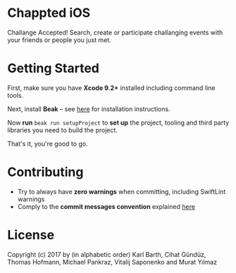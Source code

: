# Chappted iOS

Challange Accepted! Search, create or participate challanging events with your friends or people you just met.

# Getting Started

First, make sure you have **Xcode 9.2+** installed including command line tools.

Next, install **Beak** – see [here](https://github.com/yonaskolb/Beak#installing) for installation instructions.

Now **run** `beak run setupProject` to **set up** the project, tooling and third party libraries you need to build the project.

That's it, you're good to go.

# Contributing

- Try to always have **zero warnings** when committing, including SwiftLint warnings
- Comply to the **commit messages convention** explained [here](http://bestpractices.jamitlabs.com/c/ios-development)

# License

Copyright (c) 2017 by (in alphabetic order) Karl Barth, Cihat Gündüz, Thomas Hofmann, Michael Pankraz, Vitalij Saponenko and Murat Yılmaz